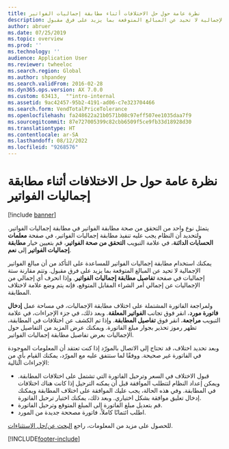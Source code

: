 ```yaml
---
title: نظرة عامة حول حل الاختلافات أثناء مطابقة إجماليات الفواتير
description: يمكنك استخدام مطابقة إجماليات الفواتير للمساعدة على التأكد من أن مبالغ الفواتير الإجمالية لا تحيد عن المبالغ المتوقعة بما يزيد على فرق مقبول.
author: abruer
ms.date: 07/25/2019
ms.topic: overview
ms.prod: ''
ms.technology: ''
audience: Application User
ms.reviewer: twheeloc
ms.search.region: Global
ms.author: shpandey
ms.search.validFrom: 2016-02-28
ms.dyn365.ops.version: AX 7.0.0
ms.custom: 63413,  ""intro-internal
ms.assetid: 9ac42457-95b2-4191-ad06-c7e323704466
ms.search.form: VendTotalPriceTolerance
ms.openlocfilehash: fa248622a21b0571b08c97eff507ee1035daa7f9
ms.sourcegitcommit: 87e727005399c82cbb6509f5ce9fb33d18928d30
ms.translationtype: HT
ms.contentlocale: ar-SA
ms.lasthandoff: 08/12/2022
ms.locfileid: "9268576"
---
```

# <a name="resolve-discrepancies-during-invoice-totals-matching-overview"></a>نظرة عامة حول حل الاختلافات أثناء مطابقة إجماليات الفواتير

[!include [banner](../includes/banner.md)]

يتمثل نوع واحد من التحقق من صحة مطابقة الفواتير في مطابقة إجماليات الفواتير. ولتحديد أن النظام يجب عليه تنفيذ مطابقة إجماليات الفواتير، في صفحة **معلمات الحسابات الدائنة**، في علامة التبويب **التحقق من صحة الفواتير**، قم بتعيين خيار **مطابقة إجماليات الفواتير** إلى **نعم**. 

يمكنك استخدام مطابقة إجماليات الفواتير للمساعدة على التأكد من أن مبالغ الفواتير الإجمالية لا تحيد عن المبالغ المتوقعة بما يزيد على فرق مقبول. وتتم مقارنة ستة إجماليات في صفحة **تفاصيل مطابقة إجماليات الفواتير**. وإذا انحرف أي إجمالي من الإجماليات عن إجمالي أمر الشراء المقابل المتوقع، فإنه يتم وضع علامة لاختلاف المطابقة. 

ولمراجعة الفاتورة المشتملة على اختلاف مطابقة الإجماليات، في مساحة عمل **إدخال فاتورة مورد**، انقر فوق تجانب **الفواتير المعلقة**. وبعد ذلك، في جزء الإجراءات، في علامة التبويب **مراجعة**، انقر فوق **تفاصيل المطابقة**. وإذا تم الكشف عن اختلافات في المطابقة، تظهر رموز تحذير بجوار مبلغ الفاتورة. ويمكنك عرض المزيد من التفاصيل حول الإجماليات بعرض تفاصيل مطابقة إجماليات الفواتير. 

وبعد تحديد اختلاف، قد تحتاج إلى الاتصال بالمورّد إذا كنت تعتقد أن المعلومات الموجودة في الفاتورة غير صحيحة. ووفقًا لما ستتفق عليه مع المورّد، يمكنك القيام بأيٍ من الإجراءات التالية:

-   قبول الاختلاف في السعر وترحيل الفاتورة التي تشتمل على اختلافات المطابقة. ويمكن إعداد النظام لتتطلب الموافقة قبل أن يمكنه الترحيل إذا كانت هناك اختلافات في المطابقة. وفي هذه الحالة، يجب عليك الموافقة على اختلاف المطابقة ويمكنك إدخال تعليق موافقة بشكل اختياري. وبعد ذلك، يمكنك اختيار ترحيل الفاتورة.
-   قم بتعديل مبلغ الفاتورة إلى المبلغ المتوقع وترحيل الفاتورة.
-   اطلب ائتمانًا كاملاً، فاتورة مصححة جديدة من المورد.

للحصول على مزيد من المعلومات، راجع [البحث عن/حل الاستثناءات](tasks/research-resolve-exceptions.md).




[!INCLUDE[footer-include](../../includes/footer-banner.md)]
